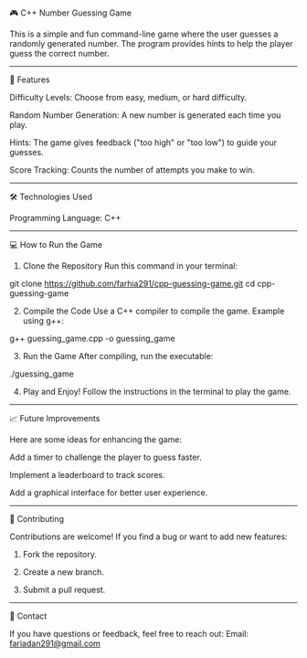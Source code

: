 🎮 C++ Number Guessing Game

This is a simple and fun command-line game where the user guesses a randomly generated number. The program provides hints to help the player guess the correct number.


---

🚀 Features

Difficulty Levels: Choose from easy, medium, or hard difficulty.

Random Number Generation: A new number is generated each time you play.

Hints: The game gives feedback ("too high" or "too low") to guide your guesses.

Score Tracking: Counts the number of attempts you make to win.



---

🛠 Technologies Used

Programming Language: C++



---

💻 How to Run the Game

1. Clone the Repository
Run this command in your terminal:

git clone https://github.com/farhia291/cpp-guessing-game.git
cd cpp-guessing-game


2. Compile the Code
Use a C++ compiler to compile the game. Example using g++:

g++ guessing_game.cpp -o guessing_game


3. Run the Game
After compiling, run the executable:

./guessing_game


4. Play and Enjoy!
Follow the instructions in the terminal to play the game.




---

📈 Future Improvements

Here are some ideas for enhancing the game:

Add a timer to challenge the player to guess faster.

Implement a leaderboard to track scores.

Add a graphical interface for better user experience.



---

🤝 Contributing

Contributions are welcome! If you find a bug or want to add new features:

1. Fork the repository.


2. Create a new branch.


3. Submit a pull request.




---

📧 Contact

If you have questions or feedback, feel free to reach out:
Email: fariadan291@gmail.com



